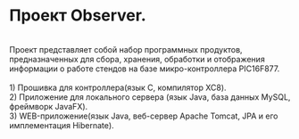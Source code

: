 # Проект Observer. </br>
 </br>
Проект представляет собой набор программных продуктов, предназначенных для сбора, хранения, обработки и отображения информации о работе стендов на базе микро-контроллера PIC16F877. </br>
 </br>
1) Прошивка для контроллера(язык C, компилятор XC8). </br>
2) Приложение для локального сервера (язык Java, база данных MySQL, фреймворк JavaFX). </br>
3) WEB-приложение(язык Java, веб-сервер Apache Tomcat, JPA и его имплементация Hibernate). </br>
